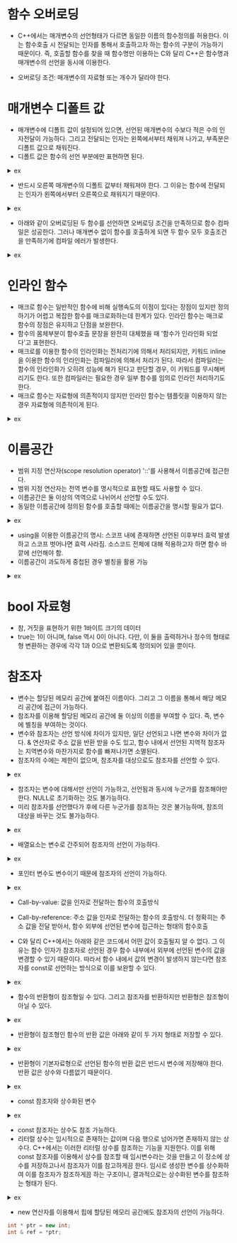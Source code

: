 # 함수 오버로딩

- C++에서는 매개변수의 선언형태가 다르면 동일한 이름의 함수정의를 허용한다. 이는 함수호출 시 전달되는 인자를 통해서 호출하고자 하는 함수의 구분이 가능하기 때문이다. 즉, 호출할 함수를 찾을 때 함수명만 이용하는 C와 달리 C++은 함수명과 매개변수의 선언을 동시에 이용한다.

- 오버로딩 조건:  매개변수의 자료형 또는 개수가 달라야 한다. 

# 매개변수 디폴트 값

- 매개변수에 디폴트 값이 설정되어 있으면, 선언된 매개변수의 수보다 적은 수의 인자전달이 가능하다. 그리고 전달되는 인자는 왼쪽에서부터 채워져 나가고, 부족분은 디폴트 값으로 채워진다.
- 디폴트 값은 함수의 선언 부분에만 표현하면 된다.

<details><summary>ex</summary>

```cpp
int Adder(int num1=1, int num2=2);

(...)

int Adder(int num1, int num2)
{   
    return num1+num2;
}
```

</details>

- 반드시 오른쪽 매개변수의 디폴트 값부터 채워져야 한다. 그 이유는 함수에 전달되는 인자가 왼쪽에서부터 오른쪽으로 채워지기 때문이다.

<details><summary>ex</summary>

```cpp
int YourFunc (int num1   , int num2   , int num3=30) {...} (O)
int YourFunc (int num1   , int num2=20, int num3=30) {...} (O)
int YourFunc (int num1=10, int num2=20, int num3=30) {...} (O)
int WrongFunc(int num1=10, int num2   , int num3)    {...} (X)
int WrongFunc(int num1=10, int num2=20, int num3)    {...} (X)
```

</details>

- 아래와 같이 오버로딩된 두 함수를 선언하면 오버로딩 조건을 만족하므로 함수 컴파일은 성공한다. 그러나 매개변수 없이 함수를 호출하게 되면 두 함수 모두 호출조건을 만족하기에 컴파일 에러가 발생한다.

<details><summary>ex</summary>

```cpp
int SimpleFunc(int a=1);  // 컴파일 성공
int SimpleFunc(void);     // 컴파일 성공
int main(void)
{
    SimpleFunc();  // 컴파일 에러
}
```

</details>

# 인라인 함수

- 매크로 함수는 일반적인 함수에 비해 실행속도의 이점이 있다는 장점이 있지만 정의하기가 어렵고 복잡한 함수를 매크로화하는데 한계가 있다. 인라인 함수는 매크로 함수의 장점은 유지하고 단점을 보완한다.
- 함수의 몸체부분이 함수호출 문장을 완전히 대체했을 때 '함수가 인라인화 되었다'고 표현한다.
- 매크로를 이용한 함수의 인라인화는 전처리기에 의해서 처리되지만, 키워드 inline을 이용한 함수의 인라인화는 컴파일러에 의해서 처리가 된다. 따라서 컴파일러는 함수의 인라인화가 오히려 성능에 해가 된다고 판단할 경우, 이 키워드를 무시해버리기도 한다. 또한 컴파일러는 필요한 경우 일부 함수를 임의로 인라인 처리하기도 한다.
- 매크로 함수는 자료형에 의존적이지 않지만 인라인 함수는 템플릿을 이용하지 않는 경우 자료형에 의존적이게 된다.

<details><summary>ex</summary>

```cpp
// 매크로 함수
#define SQUARE(x) ((x)*(x))

// 인라인 함수(템플릿 미사용)
inline int SQUARE(int x) { return x*x; }

// 인라인 함수(템플릿 사용)
template <typename T>
inline T SQUARE(T x) { return x*x; }
```

</details>

# 이름공간

- 범위 지정 연산자(scope resolution operator) '::'를 사용해서 이름공간에 접근한다.
- 범위 지정 연산자는 전역 변수를 명시적으로 표현할 때도 사용할 수 있다.
- 이름공간은 둘 이상의 역역으로 나뉘어서 선언할 수도 있다.
- 동일한 이름공간에 정의된 함수를 호출할 때에는 이름공간을 명시할 필요가 없다.

<details><summary>ex</summary>

```cpp
namespace Test1
{
    void Foo(void);
}

namespace Test1
{
    void Bar(void);
}

namespace Test2
{
    void Koo(void);
}

void Test1::Foo(void)
{
    Bar();
    Test2::Koo();
}
```

</details>

- using을 이용한 이름공간의 명시: 스코프 내에 존재하면 선언된 이후부터 효력 발생하고 스코프 벗어나면 효력 사라짐. 소스코드 전체에 대해 적용하고자 하면 함수 바깥에 선언해야 함.
- 이름공간이 과도하게 중첩된 경우 별칭을 활용 가능

<details><summary>ex</summary>

```cpp
namespace ABC=AAA::BBB::CCC;
```

</details>

# bool 자료형

- 참, 거짓을 표현하기 위한 1바이트 크기의 데이터
- true는 1이 아니며, false 역시 0이 아니다. 다만, 이 둘을 출력하거나 정수의 형태로 형 변환하는 경우에 각각 1과 0으로 변환되도록 정의되어 있을 뿐이다.

# 참조자

- 변수는 할당된 메모리 공간에 붙여진 이름이다. 그리고 그 이름을 통해서 해당 메모리 공간에 접근이 가능하다.
- 참조자를 이용해 할당된 메모리 공간에 둘 이상의 이름을 부여할 수 있다. 즉, 변수에 별칭을 부여하는 것이다.
- 변수와 참조자는 선언 방식에 차이가 있지만, 일단 선언되고 나면 변수와 차이가 없다. & 연산자로 주소 값을 반환 받을 수도 있고, 함수 내에서 선언된 지역적 참조자는 지역변수와 마찬가지로 함수를 빠져나가면 소멸된다.
- 참조자의 수에는 제한이 없으며, 참조자를 대상으로도 참조자를 선언할 수 있다.

<details><summary>ex</summary>

```cpp
int num1 = 1234;
int &num2 = num1;
int &num3 = num1;
int &num4 = num1;

int &num2=num1;
int &num3=num2;
int &num4=num3;
```

</details>

- 참조자는 변수에 대해서만 선언이 가능하고, 선언됨과 동시에 누군가를 참조해야만 한다. NULL로 초기화하는 것도 불가능하다.
- 미리 참조자를 선언했다가 후에 다른 누군가를 참조하는 것은 불가능하며, 참조의 대상을 바꾸는 것도 불가능하다.

<details><summary>ex</summary>

```cpp
int &ref;         (X)
int &ref = 20;    (X)
int &ref = NULL;  (X)
```

</details>

- 배열요소는 변수로 간주되어 참조자의 선언이 가능하다.

<details><summary>ex</summary>

```cpp
int arr[3] = { 1, 3, 5 };
int &ref1 = arr[0];
int &ref2 = arr[1];
int &ref3 = arr[2];
```

</details>

- 포인터 변수도 변수이기 때문에 참조자의 선언이 가능하다.

<details><summary>ex</summary>

```cpp
int num = 12;
int *ptr = &num;
int **dptr = &ptr;

int &ref = num;
int *(&pref) = ptr;
int **(&dpref) = dptr;
```

</details>

- Call-by-value: 값을 인자로 전달하는 함수의 호출방식
- Call-by-reference: 주소 값을 인자로 전달하는 함수의 호출방식. 더 정확히는 주소 값을 전달 받아서, 함수 외부에 선언된 변수에 접근하는 형태의 함수호출

- C와 달리 C++에서는 아래와 같은 코드에서 어떤 값이 호출될지 알 수 없다. 그 이유는 함수 인자가 참조자로 선언된 경우 함수 내부에서 외부에 선언된 변수의 값을 변경할 수 있기 때문이다. 따라서 함수 내에서 값의 변경이 발생하지 않는다면 참조자를 const로 선언하는 방식으로 이를 보완할 수 있다.

<details><summary>ex</summary>

```cpp
int num = 24;
HappyFunc(num);
std::cout<<num<<endl;
```

</details>

- 함수의 반환형이 참조형일 수 있다. 그리고 참조자를 반환하지만 반환형은 참조형이 아닐 수 있다.

<details><summary>ex</summary>

```cpp
// ref는 지역변수와 동일한 성격을 갖기에 함수가 반환하면 참조자 ref는 소멸되지만 참조자가 참조하는 변수는 소멸되지 않는다.
int & RefRetFuncOne(int &ref)
{
    ref++;
    return ref;
}

int RefRetFuncTwo(int &ref)
{
    ref++;
    return ref;
}

int main(void)
{
    int num1 = 1;
    int &num2 = RefRetFuncOne(num1);

    num1++;
    num2++;
    std::cout<<"num1: "<<num1<<endl;  // 4
    std::cout<<"num2: "<<num2<<endl;  // 4

    // 참조형으로 반환되지만 참조자가 아닌 일반변수를 선언해서 반환 값을 저장할 수 있다.
    int num3 = RefRetFuncOne(num1);

    num1 += 1;
    num3 += 100;
    std::cout<<"num1: "<<num1<<endl;  // 6
    std::cout<<"num3: "<<num3<<endl;  // 105

    int num4=RefRetFuncTwo(num1);

    num1 += 1;
    num4 += 100;
    std::cout<<"num1: "<<num1<<endl;  // 8
    std::cout<<"num4: "<<num4<<endl;  // 107

    return 0;
}
```

</details>

- 반환형이 참조형인 함수의 반환 값은 아래와 같이 두 가지 형태로 저장할 수 있다.

<details><summary>ex</summary>

```cpp
int num2 = RefRetFuncOne(num1);
int &num2 = RefRetFuncOne(num1);
```

</details>

- 반환형이 기본자료형으로 선언된 함수의 반환 값은 반드시 변수에 저장해야 한다. 반환 값은 상수와 다름없기 때문이다.

<details><summary>ex</summary>

```cpp
int num2 = RefRetFuncTwo(num1);   // O
int &num2 = RefRetFuncTwo(num1);  // X
```

</details>

- const 참조자와 상수화된 변수

<details><summary>ex</summary>

```cpp
const int num = 20;
// int & ref = num;     // X, 컴파일 에러
const int & ref = num;  // O
```

</details>

- const 참조자는 상수도 참조 가능하다.
- 리터럴 상수는 임시적으로 존재하는 값이며 다음 행으로 넘어가면 존재하지 않는 상수다. C++에서는 이러한 리터럴 상수를 참조하는 기능을 지원한다. 이를 위해 const 참조자를 이용해서 상수를 참조할 때 임시변수라는 것을 만들고 이 장소에 상수를 저장하고나서 참조자가 이를 참고하게끔 한다. 임시로 생성한 변수를 상수화하여 이를 참조자가 참조하게끔 하는 구조이니, 결과적으로는 상수화된 변수를 참조하는 형태가 된다.

<details><summary>ex</summary>

```cpp
const int &ref = 50;

int Adder(const int &num1, const int &num2)
{
    return num1 + num2;
}
```

</details>

- new 연산자를 이용해서 힙에 할당된 메모리 공간에도 참조자의 선언이 가능하다.

```cpp
int * ptr = new int;
int & ref = *ptr;
```

